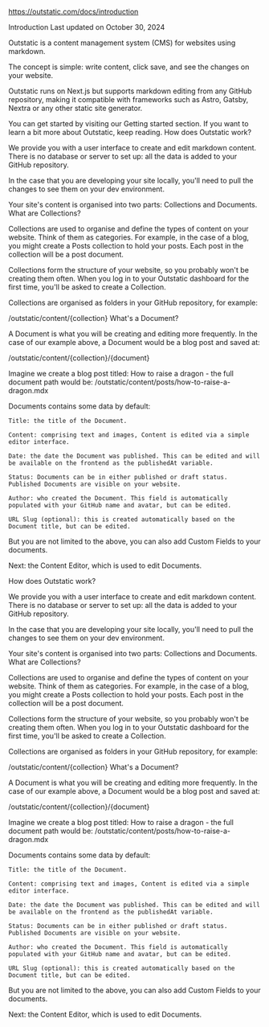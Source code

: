 https://outstatic.com/docs/introduction

Introduction
Last updated on October 30, 2024

Outstatic is a content management system (CMS) for websites using markdown.

The concept is simple: write content, click save, and see the changes on your website.

Outstatic runs on Next.js but supports markdown editing from any GitHub repository, making it compatible with frameworks such as Astro, Gatsby, Nextra or any other static site generator.

You can get started by visiting our Getting started section. If you want to learn a bit more about Outstatic, keep reading.
How does Outstatic work?

We provide you with a user interface to create and edit markdown content. There is no database or server to set up: all the data is added to your GitHub repository.

In the case that you are developing your site locally, you'll need to pull the changes to see them on your dev environment.

Your site's content is organised into two parts: Collections and Documents.
What are Collections?

Collections are used to organise and define the types of content on your website. Think of them as categories. For example, in the case of a blog, you might create a Posts collection to hold your posts. Each post in the collection will be a post document.

Collections form the structure of your website, so you probably won't be creating them often. When you log in to your Outstatic dashboard for the first time, you'll be asked to create a Collection.

Collections are organised as folders in your GitHub repository, for example:

/outstatic/content/{collection}
What's a Document?

A Document is what you will be creating and editing more frequently. In the case of our example above, a Document would be a blog post and saved at:

/outstatic/content/{collection}/{document}

Imagine we create a blog post titled: How to raise a dragon - the full document path would be: /outstatic/content/posts/how-to-raise-a-dragon.mdx

Documents contains some data by default:

    Title: the title of the Document.

    Content: comprising text and images, Content is edited via a simple editor interface.

    Date: the date the Document was published. This can be edited and will be available on the frontend as the publishedAt variable.

    Status: Documents can be in either published or draft status. Published Documents are visible on your website.

    Author: who created the Document. This field is automatically populated with your GitHub name and avatar, but can be edited.

    URL Slug (optional): this is created automatically based on the Document title, but can be edited.

But you are not limited to the above, you can also add Custom Fields to your documents.

Next: the Content Editor, which is used to edit Documents.

How does Outstatic work?

We provide you with a user interface to create and edit markdown content. There is no database or server to set up: all the data is added to your GitHub repository.

In the case that you are developing your site locally, you'll need to pull the changes to see them on your dev environment.

Your site's content is organised into two parts: Collections and Documents.
What are Collections?

Collections are used to organise and define the types of content on your website. Think of them as categories. For example, in the case of a blog, you might create a Posts collection to hold your posts. Each post in the collection will be a post document.

Collections form the structure of your website, so you probably won't be creating them often. When you log in to your Outstatic dashboard for the first time, you'll be asked to create a Collection.

Collections are organised as folders in your GitHub repository, for example:

/outstatic/content/{collection}
What's a Document?

A Document is what you will be creating and editing more frequently. In the case of our example above, a Document would be a blog post and saved at:

/outstatic/content/{collection}/{document}

Imagine we create a blog post titled: How to raise a dragon - the full document path would be: /outstatic/content/posts/how-to-raise-a-dragon.mdx

Documents contains some data by default:

    Title: the title of the Document.

    Content: comprising text and images, Content is edited via a simple editor interface.

    Date: the date the Document was published. This can be edited and will be available on the frontend as the publishedAt variable.

    Status: Documents can be in either published or draft status. Published Documents are visible on your website.

    Author: who created the Document. This field is automatically populated with your GitHub name and avatar, but can be edited.

    URL Slug (optional): this is created automatically based on the Document title, but can be edited.

But you are not limited to the above, you can also add Custom Fields to your documents.

Next: the Content Editor, which is used to edit Documents.
